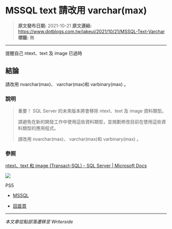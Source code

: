 # MSSQL text 請改用 varchar(max)

> **原文發布日期:** 2021-10-21
> **原文連結:** https://www.dotblogs.com.tw/jakeuj/2021/10/21/MSSQL-Text-Varchar
> **標籤:** 無

---

提醒自己 ntext、text 及 image 已過時

## 結論

請改用 nvarchar(max)、 varchar(max)和 varbinary(max) 。

### 說明

> 重要！ SQL Server 的未來版本將會移除 ntext、text 及 image 資料類型。
>
> 請避免在新的開發工作中使用這些資料類型，並規劃修改目前在使用這些資料類型的應用程式。
>
> 請改用 nvarchar(max)、 varchar(max)和 varbinary(max) 。

### 參照

[ntext、text 和 image (Transact-SQL) - SQL Server | Microsoft Docs](https://docs.microsoft.com/zh-tw/sql/t-sql/data-types/ntext-text-and-image-transact-sql?view=sql-server-ver15)

![](https://card.psnprofiles.com/1/jakeuj.png)

PS5

* [MSSQL](/jakeuj/Tags?qq=MSSQL)

* [回首頁](/jakeuj)

---

*本文章從點部落遷移至 Writerside*
